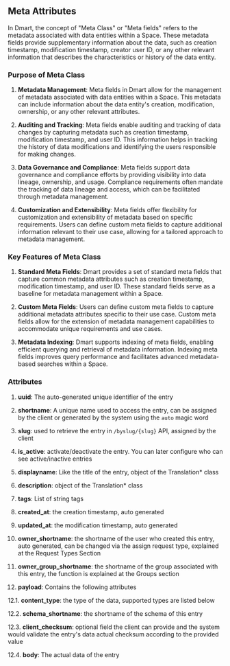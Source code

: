 ## Meta Attributes

In Dmart, the concept of "Meta Class" or "Meta fields" refers to the metadata associated with data entities within a Space. These metadata fields provide supplementary information about the data, such as creation timestamp, modification timestamp, creator user ID, or any other relevant information that describes the characteristics or history of the data entity.

### Purpose of Meta Class

1.  **Metadata Management**: Meta fields in Dmart allow for the management of metadata associated with data entities within a Space. This metadata can include information about the data entity's creation, modification, ownership, or any other relevant attributes.

2.  **Auditing and Tracking**: Meta fields enable auditing and tracking of data changes by capturing metadata such as creation timestamp, modification timestamp, and user ID. This information helps in tracking the history of data modifications and identifying the users responsible for making changes.

3.  **Data Governance and Compliance**: Meta fields support data governance and compliance efforts by providing visibility into data lineage, ownership, and usage. Compliance requirements often mandate the tracking of data lineage and access, which can be facilitated through metadata management.

4.  **Customization and Extensibility**: Meta fields offer flexibility for customization and extensibility of metadata based on specific requirements. Users can define custom meta fields to capture additional information relevant to their use case, allowing for a tailored approach to metadata management.

### Key Features of Meta Class

1.  **Standard Meta Fields**: Dmart provides a set of standard meta fields that capture common metadata attributes such as creation timestamp, modification timestamp, and user ID. These standard fields serve as a baseline for metadata management within a Space.

2.  **Custom Meta Fields**: Users can define custom meta fields to capture additional metadata attributes specific to their use case. Custom meta fields allow for the extension of metadata management capabilities to accommodate unique requirements and use cases.

3.  **Metadata Indexing**: Dmart supports indexing of meta fields, enabling efficient querying and retrieval of metadata information. Indexing meta fields improves query performance and facilitates advanced metadata-based searches within a Space.

### Attributes

1.  **uuid**: The auto-generated unique identifier of the entry

2.  **shortname**: A unique name used to access the entry, can be assigned by the client or generated by the system using the `auto` magic word

3.  **slug**: used to retrieve the entry in `/byslug/{slug}` API, assigned by the client

4.  **is_active**: activate/deactivate the entry. You can later configure who can see active/inactive entries

5.  **displayname**: Like the title of the entry, object of the Translation\* class

6.  **description**: object of the Translation\* class

7.  **tags**: List of string tags

8.  **created_at**: the creation timestamp, auto generated

9.  **updated_at**: the modification timestamp, auto generated

10. **owner_shortname**: the shortname of the user who created this entry, auto generated, can be changed via the assign request type, explained at the Request Types Section

11. **owner_group_shortname**: the shortname of the group associated with this entry, the function is explained at the Groups section

12. **payload**: Contains the following attributes

12.1. **content_type**: the type of the data, supported types are listed below

12.2. **schema_shortname**: the shortname of the schema of this entry

12.3. **client_checksum**: optional field the client can provide and the system would validate the entry's data actual checksum according to the provided value

12.4. **body**: The actual data of the entry
